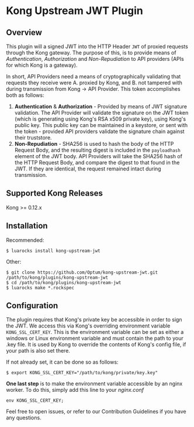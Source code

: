 # Kong Upstream JWT Plugin
## Overview
This plugin will a signed JWT into the HTTP Header `JWT` of proxied requests through the Kong gateway. The purpose of this, is to provide means of _Authentication_, _Authorization_ and _Non-Repudiation_ to API providers (APIs for which Kong is a gateway).

In short, API Providers need a means of cryptographically validating that requests they receive were A. proxied by Kong, and B. not tampered with during transmission from Kong -> API Provider. This token accomplishes both as follows:
1. **Authentication** & **Authorization** - Provided by means of JWT signature validation. The API Provider will validate the signature on the JWT token (which is generating using Kong's RSA x509 private key), using Kong's public key. This public key can be maintained in a keystore, or sent with the token - provided API providers validate the signature chain against their truststore.
2. **Non-Repudiation** - SHA256 is used to hash the body of the HTTP Request Body, and the resulting digest is included in the `payloadhash` element of the JWT body. API Providers will take the SHA256 hash of the HTTP Request Body, and compare the digest to that found in the JWT. If they are identical, the request remained intact during transmission.

## Supported Kong Releases
Kong >= 0.12.x 

## Installation
Recommended:
```
$ luarocks install kong-upstream-jwt
```
Other:
```
$ git clone https://github.com/Optum/kong-upstream-jwt.git /path/to/kong/plugins/kong-upstream-jwt
$ cd /path/to/kong/plugins/kong-upstream-jwt
$ luarocks make *.rockspec
```

## Configuration
The plugin requires that Kong's private key be accessible in order to sign the JWT. We access this via Kong's overriding environment variable `KONG_SSL_CERT_KEY`. This is the  environment variable can be set as either a windows or Linux environment variable and must contain the path to your .key file. It is used by Kong to override the contents of Kong's config file, if your path is also set there.

If not already set, it can be done so as follows:
```
$ export KONG_SSL_CERT_KEY="/path/to/kong/private/key.key"
```

**One last step** is to make the environment variable accessible by an nginx worker. To do this, simply add this line to your _nginx.conf_
```
env KONG_SSL_CERT_KEY;
```


Feel free to open issues, or refer to our Contribution Guidelines if you have any questions.
